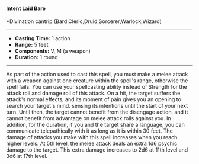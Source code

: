 #### Intent Laid Bare
*Divination cantrip (Bard,Cleric,Druid,Sorcerer,Warlock,Wizard)
___
- **Casting Time:** 1 action
- **Range:** 5 feet
- **Components:** V, M (a weapon)
- **Duration:** 1 round
---
As part of the action used to cast this spell, you
must make a melee attack with a weapon against
one creature within the spell's range, otherwise the
spell fails. You can use your spellcasting ability
instead of Strength for the attack roll and damage
roll of this attack.
On a hit, the target suffers the attack's normal
effects, and its moment of pain gives you an
opening to search your target's mind. sensing its
intentions until the start of your next turn. Until
then, the target cannot benefit from the disengage
action, and it cannot benefit from advantage on
melee attack rolls against you. In addition, for the duration, if you and the target share a language, you
can communicate telepathically with it as long as it
is within 30 feet.
The damage of attacks you make with this spell
increases when you reach higher levels. At 5th level,
the melee attack deals an extra 1d6 psychic damage
to the target. This extra damage increases to 2d6 at
11th level and 3d6 at 17th level.
